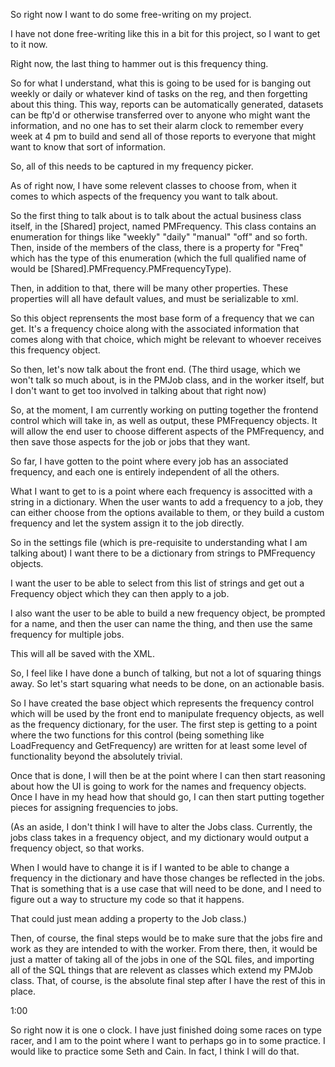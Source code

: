 So right now I want to do some free-writing on my project.

I have not done free-writing like this in a bit for this project, so I want to
get to it now.

Right now, the last thing to hammer out is this frequency thing.

So for what I understand, what this is going to be used for is banging out
weekly or daily or whatever kind of tasks on the reg, and then forgetting about
this thing. This way, reports can be automatically generated, datasets can be
ftp'd or otherwise transferred over to anyone who might want the information,
and no one has to set their alarm clock to remember every week at 4 pm to build
and send all of those reports to everyone that might want to know that sort of
information.

So, all of this needs to be captured in my frequency picker.

As of right now, I have some relevent classes to choose from, when it comes to
which aspects of the frequency you want to talk about.

So the first thing to talk about is to talk about the actual business class
itself, in the [Shared] project, named PMFrequency. This class contains an
enumeration for things like "weekly" "daily" "manual" "off" and so forth. Then,
inside of the members of the class, there is a property for "Freq" which has
the type of this enumeration (which the full qualified name of would be
[Shared].PMFrequency.PMFrequencyType).

Then, in addition to that, there will be many other properties. These
properties will all have default values, and must be serializable to xml.

So this object reprensents the most base form of a frequency that we can get.
It's a frequency choice along with the associated information that comes along
with that choice, which might be relevant to whoever receives this frequency
object.

So then, let's now talk about the front end. (The third usage, which we won't
talk so much about, is in the PMJob class, and in the worker itself, but I
don't want to get too involved in talking about that right now)

So, at the moment, I am currently working on putting together the frontend
control which will take in, as well as output, these PMFrequency objects. It
will allow the end user to choose different aspects of the PMFrequency, and
then save those aspects for the job or jobs that they want.

So far, I have gotten to the point where every job has an associated frequency,
and each one is entirely independent of all the others.

What I want to get to is a point where each frequency is associtted with a
string in a dictionary. When the user wants to add a frequency to a job, they
can either choose from the options available to them, or they build a custom
frequency and let the system assign it to the job directly.

So in the settings file (which is pre-requisite to understanding what I am
talking about) I want there to be a dictionary from strings to PMFrequency
objects.

I want the user to be able to select from this list of strings and get out a
Frequency object which they can then apply to a job.

I also want the user to be able to build a new frequency object, be prompted
for a name, and then the user can name the thing, and then use the same
frequency for multiple jobs.

This will all be saved with the XML.

So, I feel like I have done a bunch of talking, but not a lot of squaring
things away. So let's start squaring what needs to be done, on an actionable
basis.

So I have created the base object which represents the frequency control which
will be used by the front end to manipulate frequency objects, as well as the
frequency dictionary, for the user. The first step is getting to a point where
the two functions for this control (being something like LoadFrequency and
GetFrequency) are written for at least some level of functionality beyond the
absolutely trivial.

Once that is done, I will then be at the point where I can then start reasoning
about how the UI is going to work for the names and frequency objects. Once I
have in my head how that should go, I can then start putting together pieces
for assigning frequencies to jobs.

(As an aside, I don't think I will have to alter the Jobs class. Currently, the
jobs class takes in a frequency object, and my dictionary would output a
frequency object, so that works.

When I would have to change it is if I wanted to be able to change a frequency
in the dictionary and have those changes be reflected in the jobs. That is
something that is a use case that will need to be done, and I need to figure
out a way to structure my code so that it happens.

That could just mean adding a property to the Job class.)

Then, of course, the final steps would be to make sure that the jobs fire and
work as they are intended to with the worker. From there, then, it would be
just a matter of taking all of the jobs in one of the SQL files, and importing
all of the SQL things that are relevent as classes which extend my PMJob class.
That, of course, is the absolute final step after I have the rest of this in
place.

1:00

So right now it is one o clock. I have just finished doing some races on type
racer, and I am to the point where I want to perhaps go in to some practice. I
would like to practice some Seth and Cain. In fact, I think I will do that.
